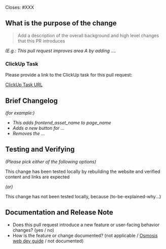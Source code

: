 <!-- < < < < < < < < < < < < < < < < < < < < < < < < < < < < < < < < < ☺
v                               ✰  Thanks for creating a PR! ✰    
v    Before smashing the submit button please review the checkboxes.
v    If a checkbox is n/a - please still include it but + a little note why
v    If your PR doesn't close an issue, that's OK!  Just remove the Closes: #XXX line!
v    If you are a member of the Osmosis org, please include a link to the relevant clickup task in your PR description!
☺ > > > > > > > > > > > > > > > > > > > > > > > > > > > > > > > > >  -->

Closes: #XXX

## What is the purpose of the change

> Add a description of the overall background and high level changes that this PR introduces

*(E.g.: This pull request improves area A by adding ....*

### ClickUp Task

Please provide a link to the ClickUp task for this pull request:

[ClickUp Task URL](PASTE_CLICKUP_TASK_URL_HERE)



## Brief Changelog

*(for example:)*
 
  - *This adds frontend_asset_name to page_name*
  - *Adds a new button for ...*
  - *Removes the ...*


## Testing and Verifying

*(Please pick either of the following options)*

This change has been tested locally by rebuilding the website and verified content and links are expected

*(or)*

This change has not been tested locally, because (to-be-explained-why...)

## Documentation and Release Note

  - Does this pull request introduce a new feature or user-facing behavior changes? (yes / no)
  - How is the feature or change documented? (not applicable   /  [Osmosis web dev guide](https://docs.osmosis.zone/developing/web-dev-guide.html)   /   not documented)